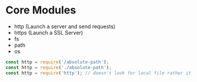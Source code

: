 # Core Modules
- http
  (Launch a server and send requests)
- https (Launch a SSL Server)
- fs 
- path
- os

```js
const http = require('/absolute-path');
const http = require('./absolute-path');
const http = require('http'); // doesn't look for local file rather it looks for global module
```
